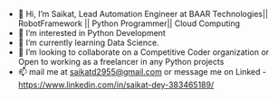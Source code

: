- 👋 Hi, I’m Saikat, Lead Automation Engineer at BAAR Technologies|| RobotFramework || Python Programmer|| Cloud Computing
- 👀 I’m interested in Python Development
- 🌱 I’m currently learning Data Science.
- 💞️ I’m looking to collaborate on a Competitive Coder organization or Open to working as a freelancer in any Python projects
- 📫 mail me at saikatd2955@gmail.com or message me on Linked - https://www.linkedin.com/in/saikat-dey-383465189/

<!---

